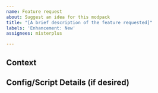 ```yaml
---
name: Feature request
about: Suggest an idea for this modpack
title: "[A brief description of the feature requested]"
labels: 'Enhancement: New'
assignees: misterplus

---
```


<!--🌟🌟🌟🌟🌟🌟🌟🌟🌟🌟🌟🌟🌟🌟🌟🌟🌟🌟🌟🌟🌟🌟🌟🌟🌟🌟🌟🌟🌟🌟🌟

Please ensure that you fill in all the required information needed as specified by the template below. Enter text following any "<!-- ✍️\-\-\>" in the template below.

🌟🌟🌟🌟🌟🌟🌟🌟🌟🌟🌟🌟🌟🌟🌟🌟🌟🌟🌟🌟🌟🌟🌟🌟🌟🌟🌟🌟🌟🌟🌟🌟🌟-->


## Context
<!-- 📝 I believe that a new recipe should be added to better suit the needs of ...-->
<!-- ✍️-->


## Config/Script Details (if desired)
<!-- ✍️-->
